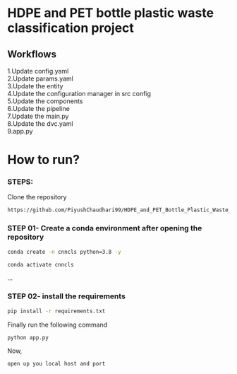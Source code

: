 # HDPE and PET bottle plastic waste classification project


## Workflows
1.Update config.yaml<br>
2.Update params.yaml<br>
3.Update the entity<br>
4.Update the configuration manager in src config<br>
5.Update the components<br>
6.Update the pipeline<br>
7.Update the main.py<br>
8.Update the dvc.yaml<br>
9.app.py<br>


# How to run?

### STEPS:
Clone the repository
```bash
https://github.com/PiyushChaudhari99/HDPE_and_PET_Bottle_Plastic_Waste_Classification_Project.git
```

### STEP 01- Create a conda environment after opening the repository

```bash
conda create -n cnncls python=3.8 -y
```

```bash
conda activate cnncls
```
...
### STEP 02- install the requirements
```bash
pip install -r requirements.txt
```

Finally run the following command
```bash
python app.py
```

Now,
```bash
open up you local host and port
```






